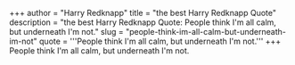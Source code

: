 +++
author = "Harry Redknapp"
title = "the best Harry Redknapp Quote"
description = "the best Harry Redknapp Quote: People think I'm all calm, but underneath I'm not."
slug = "people-think-im-all-calm-but-underneath-im-not"
quote = '''People think I'm all calm, but underneath I'm not.'''
+++
People think I'm all calm, but underneath I'm not.
